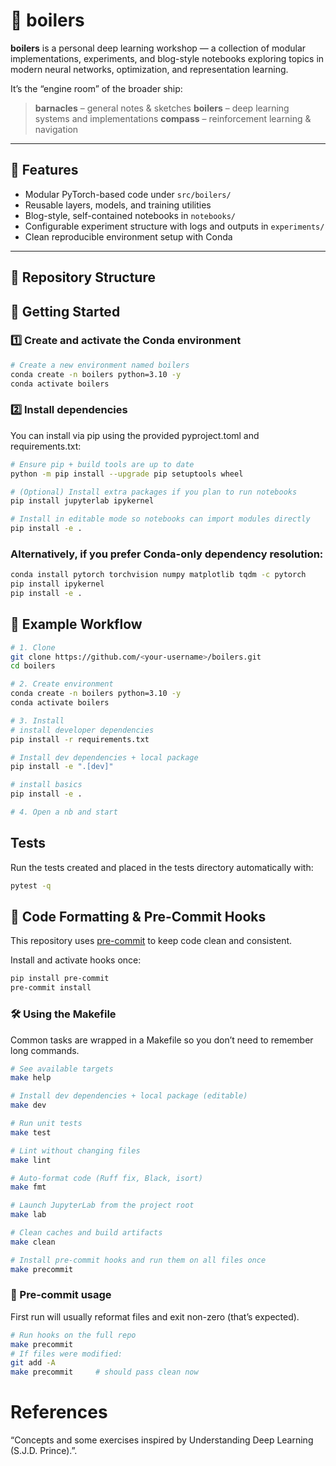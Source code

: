 # 🫧 boilers

**boilers** is a personal deep learning workshop — a collection of modular implementations, experiments, and blog-style notebooks exploring topics in modern neural networks, optimization, and representation learning.

It’s the “engine room” of the broader ship:
> **barnacles** – general notes & sketches
> **boilers** – deep learning systems and implementations
> **compass** – reinforcement learning & navigation

---

## 🚀 Features

- Modular PyTorch-based code under `src/boilers/`
- Reusable layers, models, and training utilities
- Blog-style, self-contained notebooks in `notebooks/`
- Configurable experiment structure with logs and outputs in `experiments/`
- Clean reproducible environment setup with Conda

---

## 🧩 Repository Structure

## 🧠 Getting Started

### 1️⃣ Create and activate the Conda environment

```bash
# Create a new environment named boilers
conda create -n boilers python=3.10 -y
conda activate boilers
```

### 2️⃣ Install dependencies
You can install via pip using the provided pyproject.toml and requirements.txt:

```bash
# Ensure pip + build tools are up to date
python -m pip install --upgrade pip setuptools wheel

# (Optional) Install extra packages if you plan to run notebooks
pip install jupyterlab ipykernel

# Install in editable mode so notebooks can import modules directly
pip install -e .
```

### Alternatively, if you prefer Conda-only dependency resolution:
```bash
conda install pytorch torchvision numpy matplotlib tqdm -c pytorch
pip install ipykernel
pip install -e .
```

## 🧪 Example Workflow
```bash
# 1. Clone
git clone https://github.com/<your-username>/boilers.git
cd boilers

# 2. Create environment
conda create -n boilers python=3.10 -y
conda activate boilers

# 3. Install
# install developer dependencies
pip install -r requirements.txt

# Install dev dependencies + local package
pip install -e ".[dev]"

# install basics
pip install -e .

# 4. Open a nb and start
```

## Tests
Run the tests created and placed in the tests directory automatically with:
```bash
pytest -q
```

## 🧹 Code Formatting & Pre-Commit Hooks

This repository uses [pre-commit](https://pre-commit.com/) to keep code clean and consistent.

Install and activate hooks once:
```bash
pip install pre-commit
pre-commit install
```

### 🛠 Using the Makefile

Common tasks are wrapped in a Makefile so you don’t need to remember long commands.

```bash
# See available targets
make help

# Install dev dependencies + local package (editable)
make dev

# Run unit tests
make test

# Lint without changing files
make lint

# Auto-format code (Ruff fix, Black, isort)
make fmt

# Launch JupyterLab from the project root
make lab

# Clean caches and build artifacts
make clean

# Install pre-commit hooks and run them on all files once
make precommit
```

### 🧹 Pre-commit usage

First run will usually reformat files and exit non-zero (that’s expected).

```bash
# Run hooks on the full repo
make precommit
# If files were modified:
git add -A
make precommit     # should pass clean now
```

# References
“Concepts and some exercises inspired by Understanding Deep Learning (S.J.D. Prince).”.
